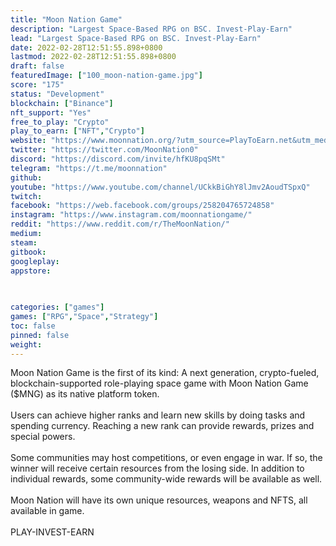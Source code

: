 ```yaml
---
title: "Moon Nation Game"
description: "Largest Space-Based RPG on BSC. Invest-Play-Earn"
lead: "Largest Space-Based RPG on BSC. Invest-Play-Earn"
date: 2022-02-28T12:51:55.898+0800
lastmod: 2022-02-28T12:51:55.898+0800
draft: false
featuredImage: ["100_moon-nation-game.jpg"]
score: "175"
status: "Development"
blockchain: ["Binance"]
nft_support: "Yes"
free_to_play: "Crypto"
play_to_earn: ["NFT","Crypto"]
website: "https://www.moonnation.org/?utm_source=PlayToEarn.net&utm_medium=organic&utm_campaign=gamepage"
twitter: "https://twitter.com/MoonNation0"
discord: "https://discord.com/invite/hfKU8pqSMt"
telegram: "https://t.me/moonnation"
github: 
youtube: "https://www.youtube.com/channel/UCkkBiGhY8lJmv2AoudTSpxQ"
twitch: 
facebook: "https://web.facebook.com/groups/258204765724858"
instagram: "https://www.instagram.com/moonnationgame/"
reddit: "https://www.reddit.com/r/TheMoonNation/"
medium: 
steam: 
gitbook: 
googleplay: 
appstore: 

  
    
categories: ["games"]
games: ["RPG","Space","Strategy"]
toc: false
pinned: false
weight: 
---
```

Moon Nation Game is the first of its kind: A next generation, crypto-fueled, blockchain-supported role-playing space game with Moon Nation Game ($MNG) as its native platform token.<br> <br> Users can achieve higher ranks and learn new skills by doing tasks and spending currency. Reaching a new rank can provide rewards, prizes and special powers. <br> <br> Some communities may host competitions, or even engage in war. If so, the winner will receive certain resources from the losing side. In addition to individual rewards, some community-wide rewards will be available as well.<br> <br> Moon Nation will have its own unique resources, weapons and NFTS, all available in game.<br> <br> PLAY-INVEST-EARN
